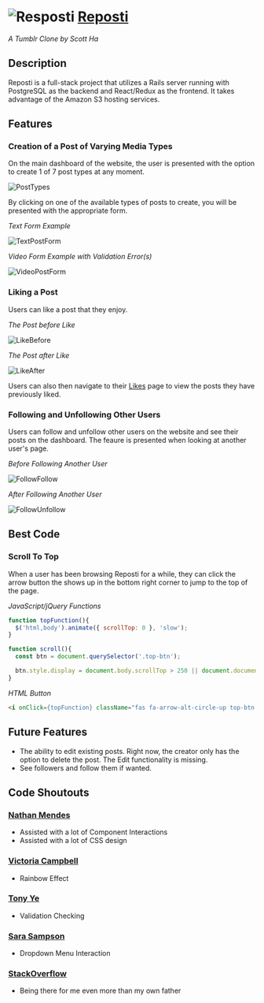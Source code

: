 # ![Resposti](https://reposti.herokuapp.com/assets/favicon-9774141ed6dc147bb0786b9e3bd8df68655f79bdd3ae18da8713cc9eeef42e26.ico) [Reposti](https://reposti.herokuapp.com)
_A Tumblr Clone by Scott Ha_

## Description

Reposti is a full-stack project that utilizes a Rails server running with PostgreSQL as the backend and React/Redux as the frontend. It takes advantage of the Amazon S3 hosting services.

## Features

### **Creation of a Post of Varying Media Types**

On the main dashboard of the website, the user is presented with the option to create 1 of 7 post types at any moment.

![PostTypes](app/assets/images/github_screenshots/post_types.png)

By clicking on one of the available types of posts to create, you will be presented with the appropriate form.

_Text Form Example_

![TextPostForm](app/assets/images/github_screenshots/post_text_form.png)

_Video Form Example with Validation Error(s)_

![VideoPostForm](app/assets/images/github_screenshots/video_form.png)

### **Liking a Post**

Users can like a post that they enjoy.

_The Post before Like_

![LikeBefore](app/assets/images/github_screenshots/like_before.png)

_The Post after Like_

![LikeAfter](app/assets/images/github_screenshots/like_after.png)

Users can also then navigate to their [Likes](https://reposti.herokuapp.com/#/likes) page to view the posts they have previously liked.

### **Following and Unfollowing Other Users**

Users can follow and unfollow other users on the website and see their posts on the dashboard. The feaure is presented when looking at another user's page.


_Before Following Another User_

![FollowFollow](app/assets/images/github_screenshots/follow_follow.png)

_After Following Another User_

![FollowUnfollow](app/assets/images/github_screenshots/follow_unfollow.png)

## Best Code

### **Scroll To Top**

When a user has been browsing Reposti for a while, they can click the arrow button the shows up in the bottom right corner to jump to the top of the page.


_JavaScript/jQuery Functions_
```Javascript
function topFunction(){
  $('html,body').animate({ scrollTop: 0 }, 'slow');
}

function scroll(){
  const btn = document.querySelector('.top-btn');

  btn.style.display = document.body.scrollTop > 250 || document.documentElement.scrollTop > 250 ? "block" : "none";
}
```

_HTML Button_
```HTML
<i onClick={topFunction} className="fas fa-arrow-alt-circle-up top-btn rainbow-effect" style={{display: "none"}}></i>
```

## Future Features

- The ability to edit existing posts. Right now, the creator only has the option to delete the post. The Edit functionality is missing.
- See followers and follow them if wanted.

## Code Shoutouts

### [Nathan Mendes](https://github.com/mendesnathanj)
- Assisted with a lot of Component Interactions
- Assisted with a lot of CSS design

### [Victoria Campbell](https://github.com/v-campbell)
- Rainbow Effect

### [Tony Ye](https://github.com/sionar)
- Validation Checking

### [Sara Sampson](https://github.com/sara-ls)
- Dropdown Menu Interaction

### [StackOverflow](https://stackoverflow.com/)
- Being there for me even more than my own father